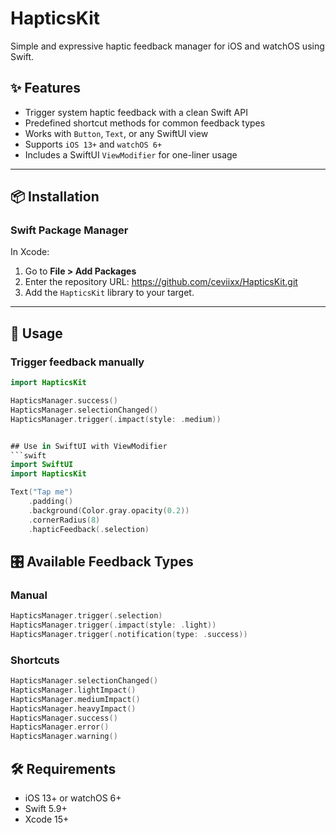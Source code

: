 # HapticsKit
Simple and expressive haptic feedback manager for iOS and watchOS using Swift.
                                                    
## ✨ Features

- Trigger system haptic feedback with a clean Swift API
- Predefined shortcut methods for common feedback types
- Works with `Button`, `Text`, or any SwiftUI view
- Supports `iOS 13+` and `watchOS 6+`
- Includes a SwiftUI `ViewModifier` for one-liner usage

---

## 📦 Installation

### Swift Package Manager

In Xcode:

1. Go to **File > Add Packages**
2. Enter the repository URL: https://github.com/ceviixx/HapticsKit.git
3. Add the `HapticsKit` library to your target.

---

## 🔧 Usage

### Trigger feedback manually

```swift
import HapticsKit

HapticsManager.success()
HapticsManager.selectionChanged()
HapticsManager.trigger(.impact(style: .medium))


## Use in SwiftUI with ViewModifier
```swift
import SwiftUI
import HapticsKit

Text("Tap me")
    .padding()
    .background(Color.gray.opacity(0.2))
    .cornerRadius(8)
    .hapticFeedback(.selection)
```

## 🎛 Available Feedback Types
### Manual
```swift
HapticsManager.trigger(.selection)
HapticsManager.trigger(.impact(style: .light))
HapticsManager.trigger(.notification(type: .success))
```

### Shortcuts
```swift
HapticsManager.selectionChanged()
HapticsManager.lightImpact()
HapticsManager.mediumImpact()
HapticsManager.heavyImpact()
HapticsManager.success()
HapticsManager.error()
HapticsManager.warning()
```

## 🛠 Requirements
- iOS 13+ or watchOS 6+
- Swift 5.9+
- Xcode 15+
